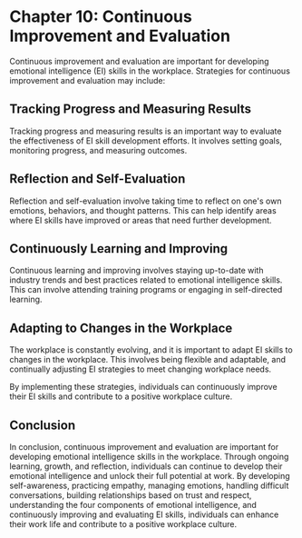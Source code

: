 # Chapter 10: Continuous Improvement and Evaluation

Continuous improvement and evaluation are important for developing emotional intelligence (EI) skills in the workplace. Strategies for continuous improvement and evaluation may include:

## Tracking Progress and Measuring Results

Tracking progress and measuring results is an important way to evaluate the effectiveness of EI skill development efforts. It involves setting goals, monitoring progress, and measuring outcomes.

## Reflection and Self-Evaluation

Reflection and self-evaluation involve taking time to reflect on one's own emotions, behaviors, and thought patterns. This can help identify areas where EI skills have improved or areas that need further development.

## Continuously Learning and Improving

Continuous learning and improving involves staying up-to-date with industry trends and best practices related to emotional intelligence skills. This can involve attending training programs or engaging in self-directed learning.

## Adapting to Changes in the Workplace

The workplace is constantly evolving, and it is important to adapt EI skills to changes in the workplace. This involves being flexible and adaptable, and continually adjusting EI strategies to meet changing workplace needs.

By implementing these strategies, individuals can continuously improve their EI skills and contribute to a positive workplace culture.

Conclusion
----------

In conclusion, continuous improvement and evaluation are important for developing emotional intelligence skills in the workplace. Through ongoing learning, growth, and reflection, individuals can continue to develop their emotional intelligence and unlock their full potential at work. By developing self-awareness, practicing empathy, managing emotions, handling difficult conversations, building relationships based on trust and respect, understanding the four components of emotional intelligence, and continuously improving and evaluating EI skills, individuals can enhance their work life and contribute to a positive workplace culture.
